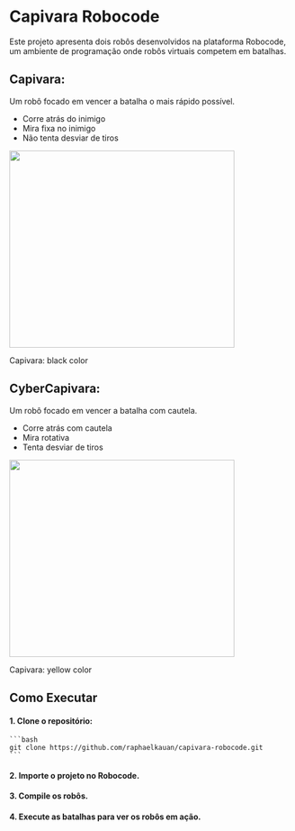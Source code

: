 # Capivara Robocode

Este projeto apresenta dois robôs desenvolvidos na plataforma Robocode, um ambiente de programação onde robôs virtuais competem em batalhas.

## Capivara:

Um robô focado em vencer a batalha o mais rápido possível.

-   Corre atrás do inimigo
-   Mira fixa no inimigo
-   Não tenta desviar de tiros

<div>
    <img src="https://github.com/raphaelkauan/capivara-robocode/assets/111379005/aae2a2f2-5e3a-4ec9-b736-f5b7844e228e" width="400px" height="350px">
    <p>Capivara: black color</p>
</div>
 
## CyberCapivara:

Um robô focado em vencer a batalha com cautela.

-   Corre atrás com cautela
-   Mira rotativa
-   Tenta desviar de tiros

<div>
    <img src="https://github.com/raphaelkauan/capivara-robocode/assets/111379005/41839941-b618-4d31-a93b-c4e3f973d642" width="400px" height="350px">
    <p>Capivara: yellow color</p>
</div>

## Como Executar

#### 1. Clone o repositório:

    ```bash
    git clone https://github.com/raphaelkauan/capivara-robocode.git
    ```

#### 2. Importe o projeto no Robocode.

#### 3. Compile os robôs.

#### 4. Execute as batalhas para ver os robôs em ação.
